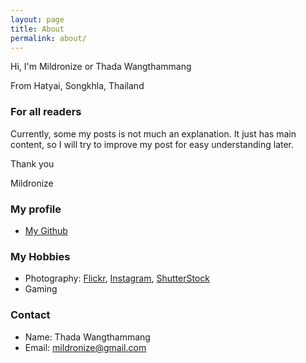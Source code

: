 ```yaml
---
layout: page
title: About
permalink: about/
---
```


Hi, I'm Mildronize or Thada Wangthammang

From Hatyai, Songkhla, Thailand

### For all readers
Currently, some my posts is not much an explanation. It just has main content, so I will try to improve my post for easy understanding later. 

Thank you 

Mildronize

### My profile
- [My Github](https://github.com/mildronize)

### My Hobbies
- Photography: [Flickr](https://www.flickr.com/photos/mildronize), [Instagram](https://instagram.com/mildronize/), [ShutterStock](http://www.shutterstock.com/g/mildronize)
- Gaming

### Contact
- Name: Thada Wangthammang
- Email: [mildronize@gmail.com](mailto:mildronize@gmail.com)
